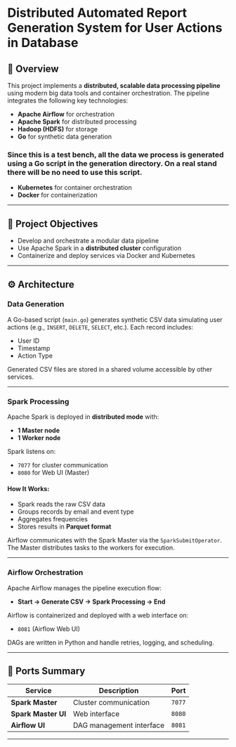 # Distributed Automated Report Generation System for User Actions in Database


## 📌 Overview

This project implements a **distributed, scalable data processing pipeline** using modern big data tools and container orchestration. 
The pipeline integrates the following key technologies:

- **Apache Airflow** for orchestration
- **Apache Spark** for distributed processing
- **Hadoop (HDFS)** for storage
- **Go** for synthetic data generation
### Since this is a test bench, all the data we process is generated using a Go script in the generation directory. On a real stand there will be no need to use this script.
- **Kubernetes** for container orchestration
- **Docker** for containerization

---

## 🎯 Project Objectives

- Develop and orchestrate a modular data pipeline
- Use Apache Spark in a **distributed cluster** configuration
- Containerize and deploy services via Docker and Kubernetes

---

## ⚙️ Architecture

### **Data Generation**

A Go-based script (`main.go`) generates synthetic CSV data simulating user actions (e.g., `INSERT`, `DELETE`, `SELECT`, etc.). Each record includes:
- User ID
- Timestamp
- Action Type

Generated CSV files are stored in a shared volume accessible by other services.

---

### **Spark Processing**

Apache Spark is deployed in **distributed mode** with:
- **1 Master node**
- **1 Worker node**

Spark listens on:
- `7077` for cluster communication
- `8080` for Web UI (Master)

#### How It Works:
- Spark reads the raw CSV data
- Groups records by email and event type
- Aggregates frequencies
- Stores results in **Parquet format**

Airflow communicates with the Spark Master via the `SparkSubmitOperator`. The Master distributes tasks to the workers for execution.

---

### **Airflow Orchestration**

Apache Airflow manages the pipeline execution flow:

- **Start → Generate CSV → Spark Processing → End**

Airflow is containerized and deployed with a web interface on:

- `8081` (Airflow Web UI)

DAGs are written in Python and handle retries, logging, and scheduling.

---



## 🔌 Ports Summary

| Service      | Description             | Port   |
|--------------|-------------------------|--------|
| **Spark Master** | Cluster communication     | `7077` |
| **Spark Master UI** | Web interface             | `8080` |
| **Airflow UI**     | DAG management interface  | `8081` |

---
